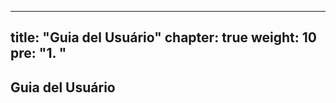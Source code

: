 
---
title: "Guia del Usuário"
chapter: true
weight: 10
pre: "<b>1. </b>"
---

## Guia del Usuário



